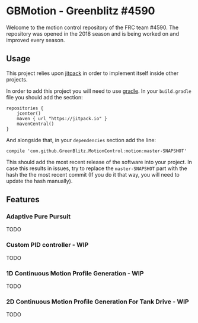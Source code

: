 # GBMotion - Greenblitz #4590
Welcome to the motion control repository of the FRC team #4590. The repository was opened in the
2018 season and is being worked on and improved every season.
## Usage
This project relies upon [jitpack](https://jitpack.io/) in order to implement itself inside other projects.

In order to add this project you will need to use [gradle](https://gradle.org/). In your `build.gradle` file you should add the section:

    repositories {
        jcenter()
        maven { url "https://jitpack.io" }
        mavenCentral()
    }

And alongside that, in your `dependencies` section add the line:

    compile 'com.github.GreenBlitz.MotionControl:motion:master-SNAPSHOT'

This should add the most recent release of the software into your project. In case this results
in issues, try to replace the `master-SNAPSHOT` part with the hash the the most recent commit (If you
do it that way, you will need to update the hash manually).
## Features
### Adaptive Pure Pursuit
TODO
### Custom PID controller - WIP
TODO
### 1D Continuous Motion Profile Generation - WIP
TODO
### 2D Continuous Motion Profile Generation For Tank Drive - WIP
TODO